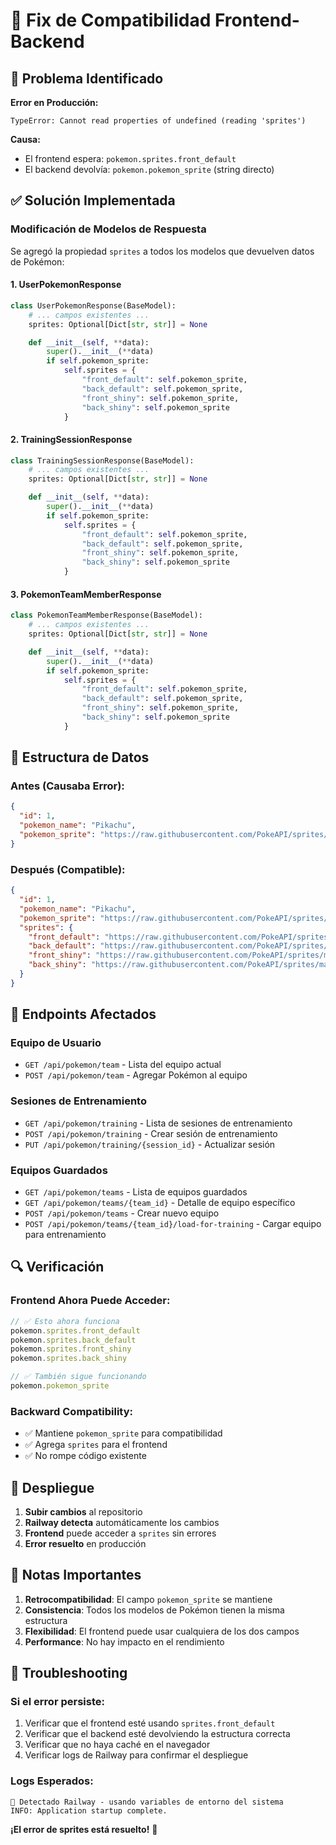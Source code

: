 # 🔧 Fix de Compatibilidad Frontend-Backend

## 🚨 Problema Identificado

**Error en Producción:**
```
TypeError: Cannot read properties of undefined (reading 'sprites')
```

**Causa:**
- El frontend espera: `pokemon.sprites.front_default`
- El backend devolvía: `pokemon.pokemon_sprite` (string directo)

## ✅ Solución Implementada

### **Modificación de Modelos de Respuesta**

Se agregó la propiedad `sprites` a todos los modelos que devuelven datos de Pokémon:

#### **1. UserPokemonResponse**
```python
class UserPokemonResponse(BaseModel):
    # ... campos existentes ...
    sprites: Optional[Dict[str, str]] = None

    def __init__(self, **data):
        super().__init__(**data)
        if self.pokemon_sprite:
            self.sprites = {
                "front_default": self.pokemon_sprite,
                "back_default": self.pokemon_sprite,
                "front_shiny": self.pokemon_sprite,
                "back_shiny": self.pokemon_sprite
            }
```

#### **2. TrainingSessionResponse**
```python
class TrainingSessionResponse(BaseModel):
    # ... campos existentes ...
    sprites: Optional[Dict[str, str]] = None

    def __init__(self, **data):
        super().__init__(**data)
        if self.pokemon_sprite:
            self.sprites = {
                "front_default": self.pokemon_sprite,
                "back_default": self.pokemon_sprite,
                "front_shiny": self.pokemon_sprite,
                "back_shiny": self.pokemon_sprite
            }
```

#### **3. PokemonTeamMemberResponse**
```python
class PokemonTeamMemberResponse(BaseModel):
    # ... campos existentes ...
    sprites: Optional[Dict[str, str]] = None

    def __init__(self, **data):
        super().__init__(**data)
        if self.pokemon_sprite:
            self.sprites = {
                "front_default": self.pokemon_sprite,
                "back_default": self.pokemon_sprite,
                "front_shiny": self.pokemon_sprite,
                "back_shiny": self.pokemon_sprite
            }
```

## 🔄 Estructura de Datos

### **Antes (Causaba Error):**
```json
{
  "id": 1,
  "pokemon_name": "Pikachu",
  "pokemon_sprite": "https://raw.githubusercontent.com/PokeAPI/sprites/master/sprites/pokemon/25.png"
}
```

### **Después (Compatible):**
```json
{
  "id": 1,
  "pokemon_name": "Pikachu",
  "pokemon_sprite": "https://raw.githubusercontent.com/PokeAPI/sprites/master/sprites/pokemon/25.png",
  "sprites": {
    "front_default": "https://raw.githubusercontent.com/PokeAPI/sprites/master/sprites/pokemon/25.png",
    "back_default": "https://raw.githubusercontent.com/PokeAPI/sprites/master/sprites/pokemon/25.png",
    "front_shiny": "https://raw.githubusercontent.com/PokeAPI/sprites/master/sprites/pokemon/25.png",
    "back_shiny": "https://raw.githubusercontent.com/PokeAPI/sprites/master/sprites/pokemon/25.png"
  }
}
```

## 🎯 Endpoints Afectados

### **Equipo de Usuario**
- `GET /api/pokemon/team` - Lista del equipo actual
- `POST /api/pokemon/team` - Agregar Pokémon al equipo

### **Sesiones de Entrenamiento**
- `GET /api/pokemon/training` - Lista de sesiones de entrenamiento
- `POST /api/pokemon/training` - Crear sesión de entrenamiento
- `PUT /api/pokemon/training/{session_id}` - Actualizar sesión

### **Equipos Guardados**
- `GET /api/pokemon/teams` - Lista de equipos guardados
- `GET /api/pokemon/teams/{team_id}` - Detalle de equipo específico
- `POST /api/pokemon/teams` - Crear nuevo equipo
- `POST /api/pokemon/teams/{team_id}/load-for-training` - Cargar equipo para entrenamiento

## 🔍 Verificación

### **Frontend Ahora Puede Acceder:**
```typescript
// ✅ Esto ahora funciona
pokemon.sprites.front_default
pokemon.sprites.back_default
pokemon.sprites.front_shiny
pokemon.sprites.back_shiny

// ✅ También sigue funcionando
pokemon.pokemon_sprite
```

### **Backward Compatibility:**
- ✅ Mantiene `pokemon_sprite` para compatibilidad
- ✅ Agrega `sprites` para el frontend
- ✅ No rompe código existente

## 🚀 Despliegue

1. **Subir cambios** al repositorio
2. **Railway detecta** automáticamente los cambios
3. **Frontend** puede acceder a `sprites` sin errores
4. **Error resuelto** en producción

## 📝 Notas Importantes

1. **Retrocompatibilidad**: El campo `pokemon_sprite` se mantiene
2. **Consistencia**: Todos los modelos de Pokémon tienen la misma estructura
3. **Flexibilidad**: El frontend puede usar cualquiera de los dos campos
4. **Performance**: No hay impacto en el rendimiento

## 🔧 Troubleshooting

### **Si el error persiste:**
1. Verificar que el frontend esté usando `sprites.front_default`
2. Verificar que el backend esté devolviendo la estructura correcta
3. Verificar que no haya caché en el navegador
4. Verificar logs de Railway para confirmar el despliegue

### **Logs Esperados:**
```
🚂 Detectado Railway - usando variables de entorno del sistema
INFO: Application startup complete.
```

**¡El error de sprites está resuelto!** 🎉
